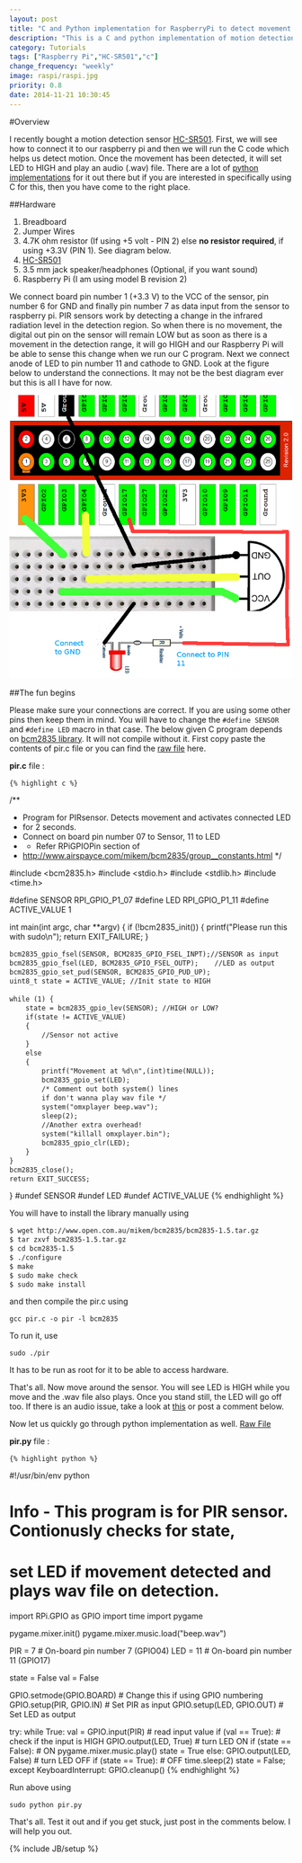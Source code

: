 ```yaml
---
layout: post
title: "C and Python implementation for RaspberryPi to detect movement using PIR motion sensor (HC-SR501)"
description: "This is a C and python implementation of motion detection using HC-SR501 infrared motion sensor."
category: Tutorials
tags: ["Raspberry Pi","HC-SR501","c"]
change_frequency: "weekly"
image: raspi/raspi.jpg
priority: 0.8
date: 2014-11-21 10:30:45
---
```


#Overview

I recently bought a motion detection sensor [HC-SR501](http://www.amazon.in/HC-SR501-Electrical-Sensor-Pyroelectric-Infrared/dp/B00NR2W4NE). First, we will see how to connect it to our raspberry pi and then we will run the C code which helps us detect motion. Once the movement has been detected, it will set LED to HIGH and play an audio (.wav) file. There are a lot of [python implementations](https://github.com/bhavyanshu/rPiExperiments/blob/master/PIRsensor/pir.py) for it out there but if you are interested in specifically using C for this, then you have come to the right place.

##Hardware

1. Breadboard
2. Jumper Wires
3. 4.7K ohm resistor (If using +5 volt - PIN 2) else **no resistor required**, if using +3.3V (PIN 1). See diagram below.
3. [HC-SR501](http://www.amazon.in/HC-SR501-Electrical-Sensor-Pyroelectric-Infrared/dp/B00NR2W4NE)
4. 3.5 mm jack speaker/headphones (Optional, if you want sound)
5. Raspberry Pi (I am using model B revision 2)

We connect board pin number 1 (+3.3 V) to the VCC of the sensor, pin number 6 for GND and finally pin number 7 as data input from the sensor to raspberry pi. PIR sensors work by detecting a change in the infrared radiation level in the detection region. So when there is no movement, the digital out pin on the sensor will remain LOW but as soon as there is a movement in the detection range, it will go HIGH and our Raspberry Pi will be able to sense this change when we run our C program. Next we connect anode of LED to pin number 11 and cathode to GND.  Look at the figure below to understand the connections. It may not be the best diagram ever but this is all I have for now.

![PIR](/assets/imags/raspi/pirsensor.png "PIR")


##The fun begins


Please make sure your connections are correct. If you are using some other pins then keep them in mind. You will have to change the `#define SENSOR` and `#define LED` macro in that case. The below given C program depends on [bcm2835 library](http://www.airspayce.com/mikem/bcm2835/). It will not compile without it.  First copy paste the contents of pir.c file or you can find the [raw file](https://raw.githubusercontent.com/bhavyanshu/rPiExperiments/master/PIRsensor/pir.c) here.

 **pir.c** file :

	{% highlight c %}
/**
 * Program for PIRsensor. Detects movement and activates connected LED
 * for 2 seconds.
 * Connect on board pin number 07 to Sensor, 11 to LED 
 * - Refer RPiGPIOPin section of
 *   http://www.airspayce.com/mikem/bcm2835/group__constants.html
 */

#include <bcm2835.h>
#include <stdio.h>
#include <stdlib.h>
#include <time.h>

#define SENSOR RPI_GPIO_P1_07
#define LED RPI_GPIO_P1_11
#define ACTIVE_VALUE 1

int main(int argc, char **argv)
{
	if (!bcm2835_init()) {
	printf("Please run this with sudo\n");
	return EXIT_FAILURE;
	}

	bcm2835_gpio_fsel(SENSOR, BCM2835_GPIO_FSEL_INPT);//SENSOR as input
	bcm2835_gpio_fsel(LED, BCM2835_GPIO_FSEL_OUTP);	   //LED as output
	bcm2835_gpio_set_pud(SENSOR, BCM2835_GPIO_PUD_UP);
	uint8_t state = ACTIVE_VALUE; //Init state to HIGH

	while (1) {
		state = bcm2835_gpio_lev(SENSOR); //HIGH or LOW?
		if(state != ACTIVE_VALUE)
		{
			//Sensor not active
		}
		else
		{
			printf("Movement at %d\n",(int)time(NULL));
			bcm2835_gpio_set(LED);
			/* Comment out both system() lines 
			if don't wanna play wav file */
			system("omxplayer beep.wav");
			sleep(2);
			//Another extra overhead!
			system("killall omxplayer.bin");
			bcm2835_gpio_clr(LED);
		}
	}
	bcm2835_close();
	return EXIT_SUCCESS;
}
#undef SENSOR
#undef LED
#undef ACTIVE_VALUE
	{% endhighlight %}



You will have to install the library manually using      

	$ wget http://www.open.com.au/mikem/bcm2835/bcm2835-1.5.tar.gz
	$ tar zxvf bcm2835-1.5.tar.gz
	$ cd bcm2835-1.5
	$ ./configure
	$ make
	$ sudo make check
	$ sudo make install

and then compile the pir.c using    

	gcc pir.c -o pir -l bcm2835

To run it, use

	sudo ./pir

It has to be run as root for it to be able to access hardware.

That's all. Now move around the sensor. You will see LED is HIGH while you move and the .wav file also plays. Once you stand still, the LED will go off too. If there is an audio issue, take a look at [this](http://www.raspberrypi.org/documentation/configuration/audio-config.md) or post a comment below.

Now let us quickly go through python implementation as well. [Raw File](https://raw.githubusercontent.com/bhavyanshu/rPiExperiments/master/PIRsensor/pir.py) 

**pir.py** file :
 
	{% highlight python %}
#!/usr/bin/env python

# Info - This program is for PIR sensor. Contionusly checks for state, 
#        set LED if movement detected and plays wav file on detection.

import RPi.GPIO as GPIO
import time
import pygame

pygame.mixer.init()
pygame.mixer.music.load("beep.wav")

PIR = 7		# On-board pin number 7 (GPIO04)
LED = 11	# On-board pin number 11 (GPIO17)

state = False
val = False

GPIO.setmode(GPIO.BOARD)	# Change this if using GPIO numbering
GPIO.setup(PIR, GPIO.IN)	# Set PIR as input
GPIO.setup(LED, GPIO.OUT)	# Set LED as output
 
try:
	while True:
		val = GPIO.input(PIR)		# read input value
		if (val == True):		# check if the input is HIGH
			GPIO.output(LED, True)	# turn LED ON
			if (state == False):
				# ON
				pygame.mixer.music.play()
				state = True
		else:
			GPIO.output(LED, False)	# turn LED OFF
			if (state == True):
				# OFF
				time.sleep(2)
				state = False;
except KeyboardInterrupt:
	GPIO.cleanup()
	{% endhighlight %}


Run above using

	sudo python pir.py

That's all. Test it out and if you get stuck, just post in the comments below. I will help you out.


{% include JB/setup %}
